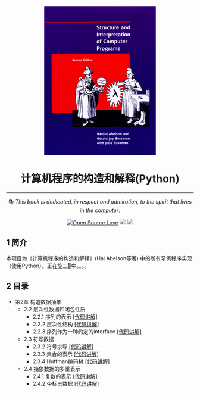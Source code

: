 <!--
 * @Descripttion: 
 * @Version: 1.0
 * @Author: ZhangHongYu
 * @Date: 2021-09-19 19:53:53
 * @LastEditors: ZhangHongYu
 * @LastEditTime: 2022-07-02 19:33:57
-->
<center><img src="pic/SICP_cover.jpeg" width="300" height="400">

# 计算机程序的构造和解释(Python)
____
📚 *This book is dedicated, in respect and admiration, to the spirit that lives in the computer*.

[![Open Source Love](https://badges.frapsoft.com/os/v2/open-source.svg?v=103)](https://github.com/orion-orion/NumericalAnalysis) [![](https://img.shields.io/github/license/orion-orion/NumericalAnalysis)](https://github.com/orion-orion/NumericalAnalysis/blob/master/LICENSE) [![](https://img.shields.io/github/stars/orion-orion/NumericalAnalysis?style=social)](https://github.com/orion-orion/NumericalAnalysis)

 </center>

## 1 简介
本项目为《计算机程序的构造和解释》(Hal Abelson等著) 中的所有示例程序实现（使用Python）。正在施工🚧中。。。。

## 2 目录

- 第2章 构造数据抽象
  - 2.2 层次性数据和闭包性质
    - 2.2.1 序列的表示 [[代码讲解]](https://www.cnblogs.com/orion-orion/p/16234680.html) 
    - 2.2.2 层次性结构 [[代码讲解]](https://www.cnblogs.com/orion-orion/p/16234680.html) 
    - 2.2.3 序列作为一种约定的interface [[代码讲解]](https://www.cnblogs.com/orion-orion/p/16234680.html) 
  - 2.3 符号数据
    - 2.3.2 符号求导 [[代码讲解]](https://www.cnblogs.com/orion-orion/p/17026000.html) 
    - 2.3.3 集合的表示 [[代码讲解]](https://www.cnblogs.com/orion-orion/p/17026000.html) 
    - 2.3.4 Huffman编码树 [[代码讲解]](https://www.cnblogs.com/orion-orion/p/17026000.html) 
  - 2.4 抽象数据的多重表示
    -  2.4.1 复数的表示 [[代码讲解]](https://www.cnblogs.com/orion-orion/p/17065543.html) 
    -  2.4.2 带标志数据 [[代码讲解]](https://www.cnblogs.com/orion-orion/p/17065543.html) 



